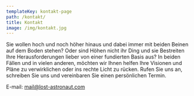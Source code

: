 ```yaml
---
templateKey: kontakt-page
path: /kontakt/
title: Kontakt
image: /img/kontakt.jpg
---
```

Sie wollen hoch und noch höher hinaus und dabei immer mit beiden Beinen auf dem Boden stehen? Oder sind Höhen nicht ihr Ding und sie Bestreiten Ihre Herausforderungen lieber von einer fundierten Basis aus? In beiden Fällen und in vielen anderen, möchten wir Ihnen helfen Ihre Visionen und Pläne zu verwirklichen oder ins rechte Licht zu rücken. Rufen Sie uns an, schreiben Sie uns und vereinbaren Sie einen persönlichen Termin. 

E-mail: [mail@lost-astronaut.com](mail:mail@lost-astronaut.com)

